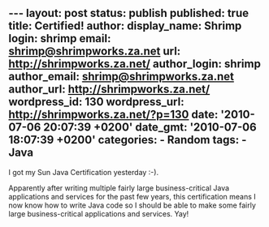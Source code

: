 --- layout: post status: publish published: true title: Certified!
author: display\_name: Shrimp login: shrimp email:
shrimp@shrimpworks.za.net url: http://shrimpworks.za.net/ author\_login:
shrimp author\_email: shrimp@shrimpworks.za.net author\_url:
http://shrimpworks.za.net/ wordpress\_id: 130 wordpress\_url:
http://shrimpworks.za.net/?p=130 date: '2010-07-06 20:07:39 +0200'
date\_gmt: '2010-07-06 18:07:39 +0200' categories: - Random tags: - Java
---

I got my Sun Java Certification yesterday :-).

Apparently after writing multiple fairly large business-critical Java
applications and services for the past few years, this certification
means I now know how to write Java code so I should be able to make some
fairly large business-critical applications and services. Yay!
